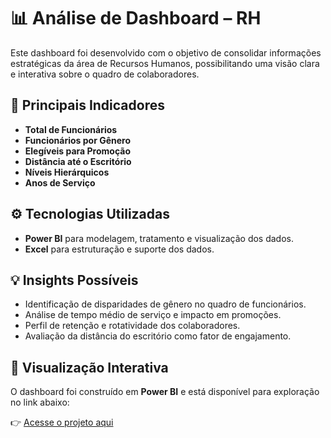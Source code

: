 # 📊 Análise de Dashboard – RH  

Este dashboard foi desenvolvido com o objetivo de consolidar informações estratégicas da área de Recursos Humanos, possibilitando uma visão clara e interativa sobre o quadro de colaboradores.  

## 🔎 Principais Indicadores  
- **Total de Funcionários**  
- **Funcionários por Gênero**  
- **Elegíveis para Promoção**  
- **Distância até o Escritório**  
- **Níveis Hierárquicos**  
- **Anos de Serviço**  

## ⚙️ Tecnologias Utilizadas  
- **Power BI** para modelagem, tratamento e visualização dos dados.  
- **Excel** para estruturação e suporte dos dados. 

## 💡 Insights Possíveis  
- Identificação de disparidades de gênero no quadro de funcionários.  
- Análise de tempo médio de serviço e impacto em promoções.  
- Perfil de retenção e rotatividade dos colaboradores.  
- Avaliação da distância do escritório como fator de engajamento.  

## 🚀 Visualização Interativa  
O dashboard foi construído em **Power BI** e está disponível para exploração no link abaixo:  

👉 [Acesse o projeto aqui](https://app.powerbi.com/view?r=eyJrIjoiYzNkNTAzOTktNmM0MS00NGU0LTk2ZjktMWM5NjZlZDI4M2VkIiwidCI6IjQ3MWI4Y2ExLTgyNzktNDZhNy1iZmY1LWVlMjNiYTkyMGRkNSJ9)  
